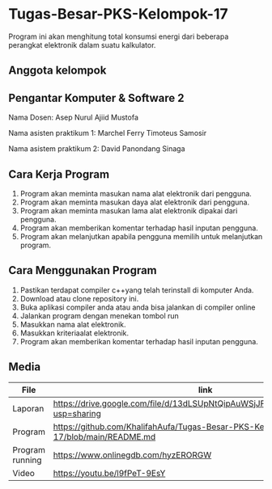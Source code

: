 # Tugas-Besar-PKS-Kelompok-17
Program ini akan menghitung total konsumsi energi dari beberapa perangkat elektronik dalam suatu kalkulator.

## Anggota kelompok

## Pengantar Komputer & Software 2
Nama Dosen: Asep Nurul Ajiid Mustofa

Nama asisten praktikum 1: Marchel Ferry Timoteus Samosir

Nama asistem praktikum 2: David Panondang Sinaga

## Cara Kerja Program
1. Program akan meminta masukan nama alat elektronik dari pengguna.
2. Program akan meminta masukan daya alat elektronik dari pengguna.
3. Program akan meminta masukan lama alat elektronik dipakai dari pengguna.
4. Program akan memberikan komentar terhadap hasil inputan pengguna.
5. Program akan melanjutkan apabila pengguna memilih untuk melanjutkan program.

## Cara Menggunakan Program
1. Pastikan terdapat compiler c++yang telah terinstall di komputer Anda.
2. Download atau clone repository ini.
3. Buka aplikasi compiler anda atau anda bisa jalankan di compiler online
4. Jalankan program dengan menekan tombol run
5. Masukkan nama alat elektronik.
6. Masukkan kriteriaalat elektronik.
7. Program akan memberikan komentar terhadap hasil inputan pengguna.


## Media

| File |      link     |
| ------ | ------ |
| Laporan | https://drive.google.com/file/d/13dLSUpNtQipAuWSjJF56xIs2XJ0oRc1O/view?usp=sharing |
| Program | https://github.com/KhalifahAufa/Tugas-Besar-PKS-Kelompok-17/blob/main/README.md |
| Program running | https://www.onlinegdb.com/hyzERORGW |
| Video | https://youtu.be/l9fPeT-9EsY  |
